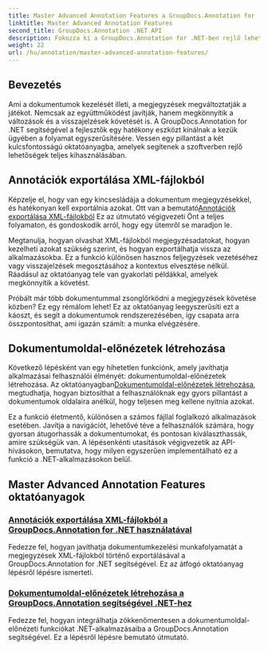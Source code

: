 ```yaml
---
title: Master Advanced Annotation Features a GroupDocs.Annotation for .NET
linktitle: Master Advanced Annotation Features
second_title: GroupDocs.Annotation .NET API
description: Fokozza ki a GroupDocs.Annotation for .NET-ben rejlő lehetőségeket az XML-feljegyzések exportálására és a dokumentumoldal-előnézetek létrehozására vonatkozó oktatóanyagok segítségével.
weight: 22
url: /hu/annotation/master-advanced-annotation-features/
---
```

## Bevezetés

Ami a dokumentumok kezelését illeti, a megjegyzések megváltoztatják a játékot. Nemcsak az együttműködést javítják, hanem megkönnyítik a változások és a visszajelzések követését is. A GroupDocs.Annotation for .NET segítségével a fejlesztők egy hatékony eszközt kínálnak a kezük ügyében a folyamat egyszerűsítésére. Vessen egy pillantást a két kulcsfontosságú oktatóanyagba, amelyek segítenek a szoftverben rejlő lehetőségek teljes kihasználásában.

## Annotációk exportálása XML-fájlokból

 Képzelje el, hogy van egy kincsesládája a dokumentum megjegyzésekkel, és hatékonyan kell exportálnia azokat. Ott van a bemutató[Annotációk exportálása XML-fájlokból](./export-annotations-from-xml-file/) Ez az útmutató végigvezeti Önt a teljes folyamaton, és gondoskodik arról, hogy egy ütemről se maradjon le. 

Megtanulja, hogyan olvashat XML-fájlokból megjegyzésadatokat, hogyan kezelheti azokat szükség szerint, és hogyan exportálhatja vissza az alkalmazásokba. Ez a funkció különösen hasznos feljegyzések vezetéséhez vagy visszajelzések megosztásához a kontextus elvesztése nélkül. Ráadásul az oktatóanyag tele van gyakorlati példákkal, amelyek megkönnyítik a követést. 

Próbált már több dokumentummal zsonglőrködni a megjegyzések követése közben? Ez egy rémálom lehet! Ez az oktatóanyag leegyszerűsíti ezt a káoszt, és segít a dokumentumok rendszerezésében, így csapata arra összpontosíthat, ami igazán számít: a munka elvégzésére.

## Dokumentumoldal-előnézetek létrehozása

 Következő lépésként van egy hihetetlen funkciónk, amely javíthatja alkalmazásai felhasználói élményét: dokumentumoldal-előnézetek létrehozása. Az oktatóanyagban[Dokumentumoldal-előnézetek létrehozása](./generate-document-page-previews/), megtudhatja, hogyan biztosíthat a felhasználóknak egy gyors pillantást a dokumentumok oldalaira anélkül, hogy teljesen meg kellene nyitnia azokat.

Ez a funkció életmentő, különösen a számos fájllal foglalkozó alkalmazások esetében. Javítja a navigációt, lehetővé téve a felhasználók számára, hogy gyorsan átugorhassák a dokumentumokat, és pontosan kiválaszthassák, amire szükségük van. A lépésenkénti utasítások végigvezetik az API-hívásokon, bemutatva, hogy milyen egyszerűen implementálható ez a funkció a .NET-alkalmazásokon belül. 

## Master Advanced Annotation Features oktatóanyagok
### [Annotációk exportálása XML-fájlokból a GroupDocs.Annotation for .NET használatával](./export-annotations-from-xml-file/)
Fedezze fel, hogyan javíthatja dokumentumkezelési munkafolyamatát a megjegyzések XML-fájlokból történő exportálásával a GroupDocs.Annotation for .NET segítségével. Ez az átfogó oktatóanyag lépésről lépésre ismerteti.
### [Dokumentumoldal-előnézetek létrehozása a GroupDocs.Annotation segítségével .NET-hez](./generate-document-page-previews/)
Fedezze fel, hogyan integrálhatja zökkenőmentesen a dokumentumoldal-előnézeti funkciókat .NET-alkalmazásaiba a GroupDocs.Annotation segítségével. Ez a lépésről lépésre bemutató útmutató.